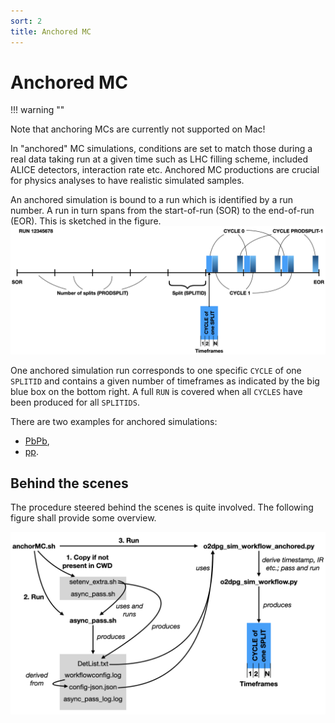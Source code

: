 ```yaml
---
sort: 2
title: Anchored MC
---
```


# Anchored MC

!!! warning ""

  Note that anchoring MCs are currently not supported on Mac!


In "anchored" MC simulations, conditions are set to match those during a real data taking run at a given time such as LHC filling scheme, included ALICE detectors, interaction rate etc.
Anchored MC productions are crucial for physics analyses to have realistic simulated samples.

An anchored simulation is bound to a run which is identified by a run number. A run in turn spans from the start-of-run (SOR) to the end-of-run (EOR). This is sketched in the figure.
![anchored split cycle](../images/anchored_split_cycle.png)

One anchored simulation run corresponds to one specific `CYCLE` of one `SPLITID` and contains a given number of timeframes as indicated by the big blue box on the bottom right.
A full `RUN` is covered when all `CYCLES` have been produced for all `SPLITIDS`.

There are two examples for anchored simulations:

* [PbPb](https://github.com/AliceO2Group/O2DPG/blob/master/MC/run/ANCHOR/tests/test_anchor_2023_apass2_PbPb.sh),
* [pp](https://github.com/AliceO2Group/O2DPG/blob/master/MC/run/ANCHOR/tests/test_anchor_2023_apass2_pp.sh).

## Behind the scenes

The procedure steered behind the scenes is quite involved. The following figure shall provide some overview.

![anchored run](../images/anchored_run.png)
